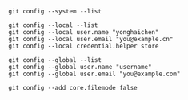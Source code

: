 `git config --system --list`  



`git config --local --list`       
`git config --local user.name "yonghaichen"`         
`git config --local user.email "you@example.cn"`         
`git config --local credential.helper store`     




`git config --global --list`     
`git config --global user.name "username"`      
`git config --global user.email "you@example.com"`      





 
`git config --add core.filemode false`  
